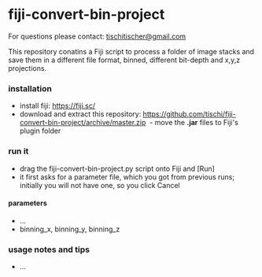 # fiji-convert-bin-project

For questions please contact: tischitischer@gmail.com

This repository conatins a Fiji script to process a folder of image stacks and save them in a different file format, binned, different bit-depth and x,y,z projections.

### installation

- install fiji: https://fiji.sc/
- download and extract this repository: https://github.com/tischi/fiji-convert-bin-project/archive/master.zip
  - move the **.jar** files to Fiji's plugin folder

### run it

- drag the fiji-convert-bin-project.py script onto Fiji and [Run]
- it first asks for a parameter file, which you got from previous runs; initially you will not have one, so you click Cancel

#### parameters

- ...
- binning_x, binning_y, binning_z


### usage notes and tips

- ...
